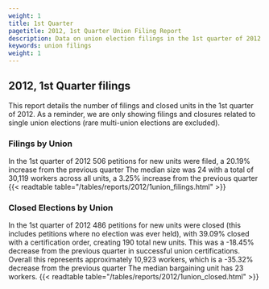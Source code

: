 ```yaml
---
weight: 1
title: 1st Quarter
pagetitle: 2012, 1st Quarter Union Filing Report
description: Data on union election filings in the 1st quarter of 2012
keywords: union filings
weight: 1
---
```


## 2012, 1st Quarter filings

This report details the number of filings and closed units in the 1st quarter of 2012. As a reminder, we are only showing filings and closures related to single union elections (rare multi-union elections are excluded).

### Filings by Union
In the 1st quarter of 2012 506 petitions for new units were filed, a 20.19% increase from the previous quarter The median size was 24 with a total of 30,119 workers across all units, a 3.25% increase from the previous quarter
{{< readtable table="/tables/reports/2012/1union_filings.html" >}}

### Closed Elections by Union
In the 1st quarter of 2012 486 petitions for new units were closed (this includes petitions where no election was ever held), with 39.09% closed with a certification order, creating 190 total new units. This was a -18.45% decrease from the previous quarter in successful union certifications. Overall this represents approximately 10,923 workers, which is a -35.32% decrease from the previous quarter The median bargaining unit has 23 workers.
{{< readtable table="/tables/reports/2012/1union_closed.html" >}}

